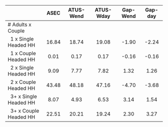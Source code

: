 
|                      |         ASEC |    ATUS-Wend |    ATUS-Wday |     Gap-Wend |      Gap-day |
| -------------------- | :----------: | :----------: | :----------: | :----------: | :----------: |
| # Adults x Couple    |              |              |              |              |              |
| &nbsp;&nbsp;1 x Single Headed HH |        16.84 |        18.74 |        19.08 |        -1.90 |        -2.24 |
| &nbsp;&nbsp;1 x Couple Headed HH |         0.01 |         0.17 |         0.17 |        -0.16 |        -0.16 |
| &nbsp;&nbsp;2 x Single Headed HH |         9.09 |         7.77 |         7.82 |         1.32 |         1.26 |
| &nbsp;&nbsp;2 x Couple Headed HH |        43.48 |        48.18 |        47.16 |        -4.70 |        -3.68 |
| &nbsp;&nbsp;3+ x Single Headed HH |         8.07 |         4.93 |         6.53 |         3.14 |         1.54 |
| &nbsp;&nbsp;3+ x Couple Headed HH |        22.51 |        20.21 |        19.24 |         2.30 |         3.27 |

